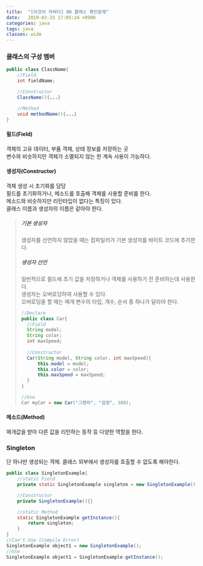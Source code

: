 ```yaml
---
title:  "[이것이 자바다] 06 클래스 확인문제"
date:   2019-03-25 17:05:24 +0900
categories: java
tags: java
classes: wide
---
```


### 클래스의 구성 멤버

```java
public class ClassName{
	//Field
	int fieldName;

	//Constructor
	ClassName(){...}

	//Method
	void methodName(){...}
}
```

#### 필드(Field)  

객체의 고유 데이터, 부품 객체, 상태 정보를 저장하는 곳  
변수와 비슷하지만 객체가 소멸되지 않는 한 계속 사용이 가능하다.    
  
#### 생성자(Constructor)
  
객체 생성 시 초기화를 담당  
필드를 초기화하거나, 메소드를 호출해 객체를 사용할 준비를 한다.  
메소드와 비슷하지만 리턴타입이 없다는 특징이 있다.  
클래스 이름과 생성자의 이름은 같아야 한다.  
  
>##### 기본 생성자
>생성자를 선언하지 않았을 때는 컴파일러가 기본 생성자를 바이트 코드에 추가한다.  
>  
>##### 생성자 선언
>일반적으로 필드에 초기 값을 저장하거나 객체를 사용하기 전 준비하는데 사용한다.  
>생성자는 오버로딩하여 사용할 수 있다.  
>오버로딩을 할 때는 매개 변수의 타입, 개수, 순서 중 하나가 달라야 한다.  
> ```java
> //Declare
> public class Car{
>   //Field
>   String model;
>   String color;
>   int maxSpeed;
>   
>   //Constructor
>   Car(String model, String color, int maxSpeed){
>       this.model = model;
>       this.color = color;
>       this.maxSpeed = maxSpeed;
>   }
> }
> 
> //Use
> Car myCar = new Car("그랜저", "검정", 300);
> ```

#### 메소드(Method)
  
매개값을 받아 다른 값을 리턴하는 동작 등 다양한 역할을 한다.  
  
### Singleton
  
단 하나만 생성되는 객체. 클래스 외부에서 생성자를 호출할 수 없도록 해야한다.  

```java
public class SingletonExample{
    //static Field
    private static SingletonExample singleton = new SingletonExample();

    //Constructor
    private SingletonExample(){}

    //static Method
    static SingletonExample getInstance(){
        return singleton;
    }
}
//Can't Use (Compile Error)
SingletonExample object1 = new SingletonExample();  
//Use
SingletonExample object1 = SingletonExample.getInstance();
```